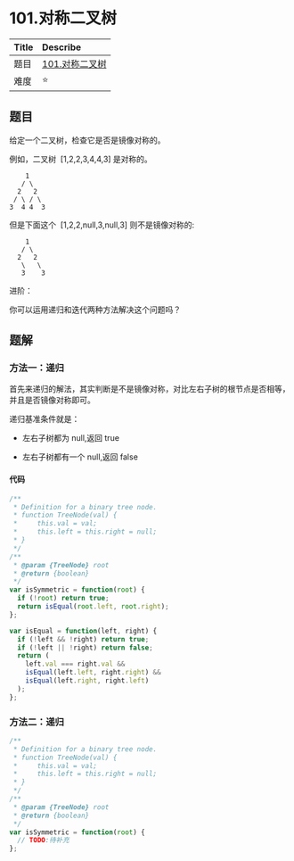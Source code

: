# 101.对称二叉树

| Title | Describe                                                           |
| :---- | :----------------------------------------------------------------- |
| 题目  | [101.对称二叉树](https://leetcode-cn.com/problems/symmetric-tree/) |
| 难度  | ⭐                                                                 |

## 题目

给定一个二叉树，检查它是否是镜像对称的。

例如，二叉树  [1,2,2,3,4,4,3] 是对称的。

```
    1
   / \
  2   2
 / \ / \
3  4 4  3
```

但是下面这个  [1,2,2,null,3,null,3] 则不是镜像对称的:

```
    1
   / \
  2   2
   \   \
   3    3
```

进阶：

你可以运用递归和迭代两种方法解决这个问题吗？

## 题解

### 方法一：递归

首先来递归的解法，其实判断是不是镜像对称，对比左右子树的根节点是否相等，并且是否镜像对称即可。

递归基准条件就是：

- 左右子树都为 null,返回 true

- 左右子树都有一个 null,返回 false

#### 代码

```javascript
/**
 * Definition for a binary tree node.
 * function TreeNode(val) {
 *     this.val = val;
 *     this.left = this.right = null;
 * }
 */
/**
 * @param {TreeNode} root
 * @return {boolean}
 */
var isSymmetric = function(root) {
  if (!root) return true;
  return isEqual(root.left, root.right);
};

var isEqual = function(left, right) {
  if (!left && !right) return true;
  if (!left || !right) return false;
  return (
    left.val === right.val &&
    isEqual(left.left, right.right) &&
    isEqual(left.right, right.left)
  );
};
```

### 方法二：递归

```javascript
/**
 * Definition for a binary tree node.
 * function TreeNode(val) {
 *     this.val = val;
 *     this.left = this.right = null;
 * }
 */
/**
 * @param {TreeNode} root
 * @return {boolean}
 */
var isSymmetric = function(root) {
  // TODO:待补充
};
```
